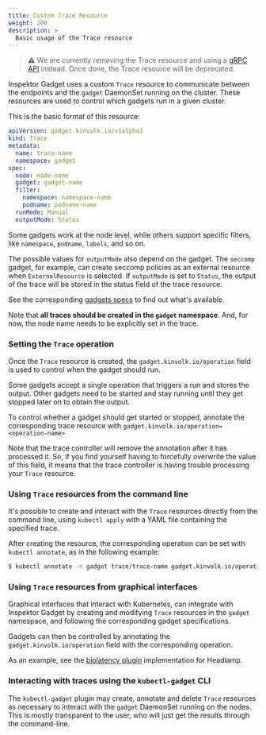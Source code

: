 ```yaml
---
title: Custom Trace Resource
weight: 200
description: >
  Basic usage of the Trace resource
---
```


> ⚠️ We are currently removing the Trace resource and using a [gRPC
> API](../reference/grpc.md) instead. Once done, the Trace resource will be
> deprecated.

Inspektor Gadget uses a custom `Trace` resource to communicate between the
endpoints and the `gadget` DaemonSet running on the cluster. These
resources are used to control which gadgets run in a given cluster.

This is the basic format of this resource:

```yaml
apiVersion: gadget.kinvolk.io/v1alpha1
kind: Trace
metadata:
  name: trace-name
  namespace: gadget
spec:
  node: node-name
  gadget: gadget-name
  filter:
    namespace: namespace-name
    podname: podname-name
  runMode: Manual
  outputMode: Status
```

Some gadgets work at the node level, while others support specific filters,
like `namespace`, `podname`, `labels`, and so on.

The possible values for `outputMode` also depend on the gadget. The
`seccomp` gadget, for example, can create seccomp policies as an external
resource when `ExternalResource` is selected. If `outputMode` is set to
`Status`, the output of the trace will be stored in the status field of the
trace resource. 

See the corresponding [gadgets specs](../crds/gadgets/_index.md) to
find out what's available.

Note that **all traces should be created in the `gadget` namespace**. And,
for now, the node name needs to be explicitly set in the trace.

### Setting the `Trace` operation

Once the `Trace` resource is created, the `gadget.kinvolk.io/operation`
field is used to control when the gadget should run.

Some gadgets accept a single operation that triggers a run and stores the
output. Other gadgets need to be started and stay running until they get
stopped later on to obtain the output.

To control whether a gadget should get started or stopped, annotate the
corresponding trace resource with
`gadget.kinvolk.io/operation=<operation-name>`

Note that the trace controller will remove the annotation after it has
processed it. So, if you find yourself having to forcefully overwrite the
value of this field, it means that the trace controller is having trouble
processing your `Trace` resource.

### Using `Trace` resources from the command line

It's possible to create and interact with the `Trace` resources directly
from the command line, using `kubectl apply` with a YAML file containing
the specified trace.

After creating the resource, the corresponding operation can be set with
`kubectl annotate`, as in the following example:

```bash
$ kubectl annotate -n gadget trace/trace-name gadget.kinvolk.io/operation=start
```

### Using `Trace` resources from graphical interfaces

Graphical interfaces that interact with Kubernetes, can integrate with
Inspektor Gadget by creating and modifying `Trace` resources in the
`gadget` namespace, and following the corresponding gadget specifications.

Gadgets can then be controlled by annotating the
`gadget.kinvolk.io/operation` field with the corresponding operation.

As an example, see the [biolatency
plugin](https://github.com/kinvolk/lokomotive-web-ui/blob/main/plugins/biolatency/src/index.tsx)
implementation for Headlamp.

### Interacting with traces using the `kubectl-gadget` CLI

The `kubectl-gadget` plugin may create, annotate and delete `Trace`
resources as necessary to interact with the `gadget` DaemonSet running on
the nodes. This is mostly transparent to the user, who will just get the
results through the command-line.
